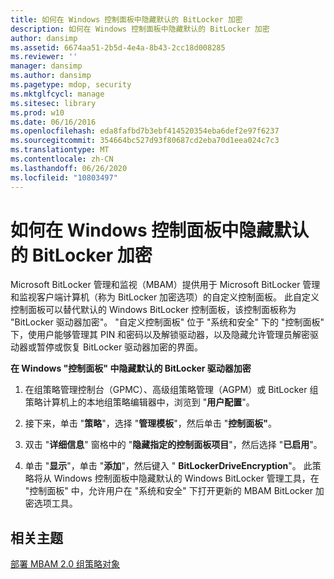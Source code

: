 ```yaml
---
title: 如何在 Windows 控制面板中隐藏默认的 BitLocker 加密
description: 如何在 Windows 控制面板中隐藏默认的 BitLocker 加密
author: dansimp
ms.assetid: 6674aa51-2b5d-4e4a-8b43-2cc18d008285
ms.reviewer: ''
manager: dansimp
ms.author: dansimp
ms.pagetype: mdop, security
ms.mktglfcycl: manage
ms.sitesec: library
ms.prod: w10
ms.date: 06/16/2016
ms.openlocfilehash: eda8fafbd7b3ebf414520354eba6def2e97f6237
ms.sourcegitcommit: 354664bc527d93f80687cd2eba70d1eea024c7c3
ms.translationtype: MT
ms.contentlocale: zh-CN
ms.lasthandoff: 06/26/2020
ms.locfileid: "10803497"
---
```

# 如何在 Windows 控制面板中隐藏默认的 BitLocker 加密


Microsoft BitLocker 管理和监视（MBAM）提供用于 Microsoft BitLocker 管理和监视客户端计算机（称为 BitLocker 加密选项）的自定义控制面板。 此自定义控制面板可以替代默认的 Windows BitLocker 控制面板，该控制面板称为 "BitLocker 驱动器加密"。 "自定义控制面板" 位于 "系统和安全" 下的 "控制面板" 下，使用户能够管理其 PIN 和密码以及解锁驱动器，以及隐藏允许管理员解密驱动器或暂停或恢复 BitLocker 驱动器加密的界面。

**在 Windows "控制面板" 中隐藏默认的 BitLocker 驱动器加密**

1.  在组策略管理控制台（GPMC）、高级组策略管理（AGPM）或 BitLocker 组策略计算机上的本地组策略编辑器中，浏览到 "**用户配置**"。

2.  接下来，单击 "**策略**"，选择 "**管理模板**"，然后单击 "**控制面板"**。

3.  双击 "**详细信息**" 窗格中的 "**隐藏指定的控制面板项目**"，然后选择 "**已启用**"。

4.  单击 "**显示**"，单击 "**添加**"，然后键入 " **BitLockerDriveEncryption**"。 此策略将从 Windows 控制面板中隐藏默认的 Windows BitLocker 管理工具，在 "控制面板" 中，允许用户在 "系统和安全" 下打开更新的 MBAM BitLocker 加密选项工具。

## 相关主题


[部署 MBAM 2.0 组策略对象](deploying-mbam-20-group-policy-objects-mbam-2.md)

 

 





